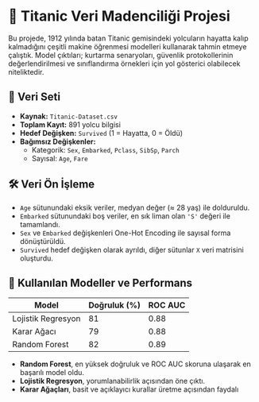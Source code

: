 # 🚢 Titanic Veri Madenciliği Projesi

Bu projede, 1912 yılında batan Titanic gemisindeki yolcuların hayatta kalıp kalmadığını çeşitli makine öğrenmesi modelleri kullanarak tahmin etmeye çalıştık. Model çıktıları; kurtarma senaryoları, güvenlik protokollerinin değerlendirilmesi ve sınıflandırma örnekleri için yol gösterici olabilecek niteliktedir.

## 📁 Veri Seti

- **Kaynak:** `Titanic-Dataset.csv`
- **Toplam Kayıt:** 891 yolcu bilgisi
- **Hedef Değişken:** `Survived` (1 = Hayatta, 0 = Öldü)
- **Bağımsız Değişkenler:**
  - Kategorik: `Sex`, `Embarked`, `Pclass`, `SibSp`, `Parch`
  - Sayısal: `Age`, `Fare`

## 🛠️ Veri Ön İşleme

- `Age` sütunundaki eksik veriler, medyan değer (≈ 28 yaş) ile dolduruldu.
- `Embarked` sütunundaki boş veriler, en sık liman olan `'S'` değeri ile tamamlandı.
- `Sex` ve `Embarked` değişkenleri One-Hot Encoding ile sayısal forma dönüştürüldü.
- `Survived` hedef değişken olarak ayrıldı, diğer sütunlar `X` veri matrisini oluşturdu.

## 🤖 Kullanılan Modeller ve Performans

| Model              | Doğruluk (%) | ROC AUC |
|-------------------|--------------|---------|
| Lojistik Regresyon | 81           | 0.88    |
| Karar Ağacı        | 79           | 0.88    |
| Random Forest      | 82           | 0.89    |

- **Random Forest**, en yüksek doğruluk ve ROC AUC skoruna ulaşarak en başarılı model oldu.
- **Lojistik Regresyon**, yorumlanabilirlik açısından öne çıktı.
- **Karar Ağaçları**, basit ve açıklayıcı kurallar üretme açısından faydalı
